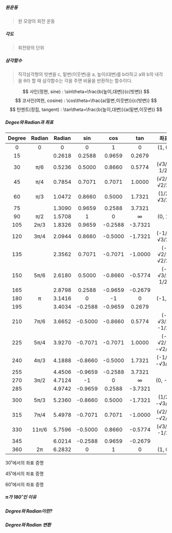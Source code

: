 ##### 원운동

> 원 모양의 회전 운동



##### 각도

> 회전량의 단위



##### 삼각함수
> 직각삼각형의 빗변을 c, 밑변(이웃변)을 a, 높이(대변)를 b라하고 a와 b의 내각을 θ라 할 때 
> 삼각함수는 각을 주면 비율을 반환하는 함수이다.

$$
사인(정현, sine) : \sin\theta=\frac{b(높이,대변)}{c(빗변)}
$$
$$
코사인(여현, cosine) : \cos\theta=\frac{a(밑변,이웃변)}{c(빗변)}
$$
$$
탄젠트(정접, tangent) : \tan\theta=\frac{b(높이,대변)}{a(밑변,이웃변)}
$$

##### Degee와 Radian과 좌표

| Degree | Radian | Radian |   sin   |   cos   |   tan   | 좌표 |
| :----: | :----: | :----: | :-----: | :-----: | :-----: | :--: |
|   0    |   0    | 0 |    0    |    1    |    0    | (1, 0) |
|   15   |        | 0.2618 | 0.2588  | 0.9659  | 0.2679  |      |
|   30   |  π/6   | 0.5236 | 0.5000  | 0.8660  | 0.5774  | (√3/2, 1/2) |
|   45   |  π/4   | 0.7854 | 0.7071  | 0.7071  | 1.0000  | (√2/2, √2/2) |
|   60   |  π/3   | 1.0472 | 0.8660  | 0.5000  | 1.7321  | (1/2, √3/2) |
|   75   |        | 1.3090 | 0.9659  | 0.2588  | 3.7321  |      |
|   90   |  π/2   | 1.5708 | 1  | 0  |    ∞    | (0, 1) |
|  105   |  2π/3  | 1.8326 | 0.9659  | -0.2588 | -3.7321 |      |
|  120   |  3π/4  | 2.0944 | 0.8660  | -0.5000 | -1.7321 | (-1/2, √3/2) |
|  135   |        | 2.3562 | 0.7071  | -0.7071 | -1.0000 | (-√2/2, √2/2) |
|  150   |  5π/6  | 2.6180 | 0.5000  | -0.8660 | -0.5774 | (-√3/2, 1/2) |
|  165   |        | 2.8798 | 0.2588  | -0.9659 | -0.2679 |      |
|  180   |   π    | 3.1416 | 0  | -1 | 0  | (-1,0) |
|  195   |        | 3.4034 | -0.2588 | -0.9659 | 0.2679  |      |
|  210   |  7π/6  | 3.6652 | -0.5000 | -0.8660 | 0.5774  | (-√3/2, -1/2) |
|  225   |  5π/4  | 3.9270 | -0.7071 | -0.7071 | 1.0000  | (-√2/2, -√2/2) |
|  240   |  4π/3  | 4.1888 | -0.8660 | -0.5000 | 1.7321  | (-1/2, -√3/2) |
|  255   |        | 4.4506 | -0.9659 | -0.2588 | 3.7321  |      |
|  270   |  3π/2  | 4.7124 | -1 | 0  |    ∞    | (0, -1) |
|  285   |        | 4.9742 | -0.9659 | 0.2588  | -3.7321 |      |
|  300   |  5π/3  | 5.2360 | -0.8660 | 0.5000  | -1.7321 | (1/2, -√3/2) |
|  315   |  7π/4  | 5.4978 | -0.7071 | 0.7071  | -1.0000 | (√2/2, -√2/2) |
|  330   | 11π/6  | 5.7596 | -0.5000 | 0.8660  | -0.5774 | (√3/2, -1/2) |
|  345   |        | 6.0214 | -0.2588 | 0.9659  | -0.2679 |      |
|  360   |   2π   | 6.2832 | 0  | 1  | 0  | (1, 0) |



30˚에서의 좌표 증명



45˚에서의 좌표 증명



60˚에서의 좌표 증명



##### π가 180˚인 이유



##### Degree와 Radian이란?



##### Degree와 Radian 변환





